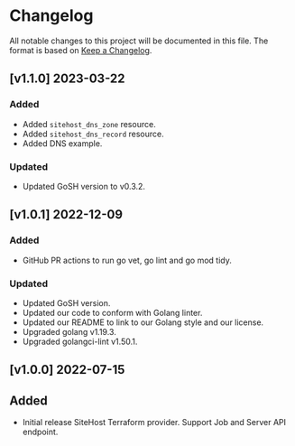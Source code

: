 # Changelog
All notable changes to this project will be documented in this file. The format is based on [Keep a Changelog](https://keepachangelog.com/en/1.0.0/).

## [v1.1.0] 2023-03-22
### Added
- Added `sitehost_dns_zone` resource.
- Added `sitehost_dns_record` resource.
- Added DNS example.
### Updated
- Updated GoSH version to v0.3.2.

## [v1.0.1] 2022-12-09
### Added
- GitHub PR actions to run go vet, go lint and go mod tidy.

### Updated
- Updated GoSH version.
- Updated our code to conform with Golang linter.
- Updated our README to link to our Golang style and our license.
- Upgraded golang v1.19.3.
- Upgraded golangci-lint v1.50.1.

## [v1.0.0] 2022-07-15
## Added
- Initial release SiteHost Terraform provider. Support Job and Server API endpoint.
